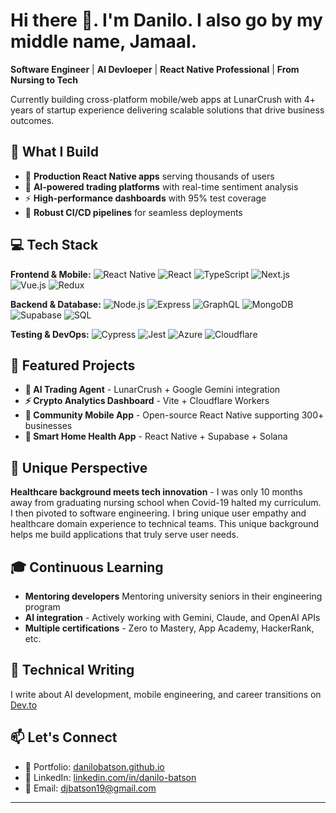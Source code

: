 # Hi there 👋. I'm Danilo. I also go by my middle name, Jamaal.

**Software Engineer** | **AI Devloeper** | **React Native Professional** | **From Nursing to Tech**

Currently building cross-platform mobile/web apps at LunarCrush with 4+ years of startup experience delivering scalable solutions that drive business outcomes.

## 🚀 What I Build
- 📱 **Production React Native apps** serving thousands of users
- 🤖 **AI-powered trading platforms** with real-time sentiment analysis
- ⚡ **High-performance dashboards** with 95% test coverage
- 🔄 **Robust CI/CD pipelines** for seamless deployments

## 💻 Tech Stack

**Frontend & Mobile:**
![React Native](https://img.shields.io/badge/-React%20Native-61DAFB?style=flat&logo=react&logoColor=black)
![React](https://img.shields.io/badge/-React-61DAFB?style=flat&logo=react&logoColor=black)
![TypeScript](https://img.shields.io/badge/-TypeScript-3178C6?style=flat&logo=typescript&logoColor=white)
![Next.js](https://img.shields.io/badge/-Next.js-000000?style=flat&logo=next.js&logoColor=white)
![Vue.js](https://img.shields.io/badge/-Vue.js-4FC08D?style=flat&logo=vue.js&logoColor=white)
![Redux](https://img.shields.io/badge/-Redux-764ABC?style=flat&logo=redux&logoColor=white)

**Backend & Database:**
![Node.js](https://img.shields.io/badge/-Node.js-339933?style=flat&logo=node.js&logoColor=white)
![Express](https://img.shields.io/badge/-Express-000000?style=flat&logo=express&logoColor=white)
![GraphQL](https://img.shields.io/badge/-GraphQL-E10098?style=flat&logo=graphql&logoColor=white)
![MongoDB](https://img.shields.io/badge/-MongoDB-47A248?style=flat&logo=mongodb&logoColor=white)
![Supabase](https://img.shields.io/badge/-Supabase-3ECF8E?style=flat&logo=supabase&logoColor=white)
![SQL](https://img.shields.io/badge/-SQL-336791?style=flat&logo=postgresql&logoColor=white)

**Testing & DevOps:**
![Cypress](https://img.shields.io/badge/-Cypress-17202C?style=flat&logo=cypress&logoColor=white)
![Jest](https://img.shields.io/badge/-Jest-C21325?style=flat&logo=jest&logoColor=white)
![Azure](https://img.shields.io/badge/-Azure-0078D4?style=flat&logo=microsoft-azure&logoColor=white)
![Cloudflare](https://img.shields.io/badge/-Cloudflare-F38020?style=flat&logo=cloudflare&logoColor=white)


## 🎯 Featured Projects
- **🤖 AI Trading Agent** - LunarCrush + Google Gemini integration
- **⚡ Crypto Analytics Dashboard** - Vite + Cloudflare Workers  
- **📱 Community Mobile App** - Open-source React Native supporting 300+ businesses
- **🏥 Smart Home Health App** - React Native + Supabase + Solana

## 🌟 Unique Perspective
**Healthcare background meets tech innovation** - I was only 10 months away from graduating nursing school when Covid-19 halted my curriculum. I then pivoted to software engineering. I bring unique user empathy and healthcare domain experience to technical teams.  This unique background helps me build applications that truly serve user needs.

## 🎓 Continuous Learning
- **Mentoring developers** Mentoring university seniors in their engineering program
- **AI integration** - Actively working with Gemini, Claude, and OpenAI APIs
- **Multiple certifications** - Zero to Mastery, App Academy, HackerRank, etc.

## 📝 Technical Writing
I write about AI development, mobile engineering, and career transitions on [Dev.to](https://dev.to/dbatson)

## 📫 Let's Connect
- 💼 Portfolio: [danilobatson.github.io](https://danilobatson.github.io/)
- 💬 LinkedIn: [linkedin.com/in/danilo-batson](https://www.linkedin.com/in/danilo-batson/)
- 📧 Email: djbatson19@gmail.com

---
